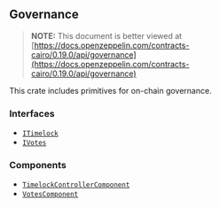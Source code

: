 ## Governance

> **NOTE:** This document is better viewed at [https://docs.openzeppelin.com/contracts-cairo/0.19.0/api/governance](https://docs.openzeppelin.com/contracts-cairo/0.19.0/api/governance)

This crate includes primitives for on-chain governance.

### Interfaces

- [`ITimelock`](https://docs.openzeppelin.com/contracts-cairo/0.19.0/api/governance#ITimelock)
- [`IVotes`](https://docs.openzeppelin.com/contracts-cairo/0.19.0/api/governance#IVotes)

### Components

- [`TimelockControllerComponent`](https://docs.openzeppelin.com/contracts-cairo/0.19.0/api/governance#TimelockControllerComponent)
- [`VotesComponent`](https://docs.openzeppelin.com/contracts-cairo/0.19.0/api/governance#VotesComponent)
